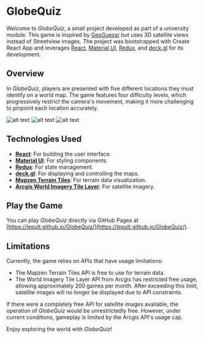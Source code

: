 # GlobeQuiz

Welcome to *GlobeQuiz*, a small project developed as part of a university module. This game is inspired by [GeoGuessr](https://www.geoguessr.com/) but uses 3D satellite views instead of Streetview images. The project was bootstrapped with Create React App and leverages [React](https://github.com/facebook/react), [Material UI](https://github.com/mui/material-ui), [Redux](https://github.com/reduxjs/redux), and [deck.gl](https://github.com/visgl/deck.gl) for its development.

## Overview

In *GlobeQuiz*, players are presented with five different locations they must identify on a world map. The game features four difficulty levels, which progressively restrict the camera's movement, making it more challenging to pinpoint each location accurately.

![alt text](images/Round2.PNG)
![alt text](images/Round4.PNG)
![alt text](images/GameEnd2.PNG)

## Technologies Used

-  **[React](https://github.com/facebook/react)**: For building the user interface.
-  **[Material UI](https://github.com/mui/material-ui)**: For styling components.
-  **[Redux](https://github.com/reduxjs/redux)**: For state management.
-  **[deck.gl](https://github.com/visgl/deck.gl)**: For displaying and controlling the maps.
-  **[Mapzen Terrain Tiles](https://www.mapzen.com/blog/terrain-tile-service/)**: For terrain data visualization.
-  **[Arcgis World Imagery Tile Layer](https://www.arcgis.com/home/item.html?id=974d45be315c4c87b2ac32be59af9a0b)**: For satellite imagery.

## Play the Game

You can play *GlobeQuiz* directly via GitHub Pages at [https://lepult.github.io/GlobeQuiz/](https://lepult.github.io/GlobeQuiz/).

## Limitations

Currently, the game relies on APIs that have usage limitations:

- The Mapzen Terrain Tiles API is free to use for terrain data.
- The World Imagery Tile Layer API from Arcgis has restricted free usage, allowing approximately 200 games per month. After exceeding this limit, satellite images will no longer be displayed due to API constraints.

If there were a completely free API for satellite images available, the operation of *GlobeQuiz* would be unrestrictedly free. However, under current conditions, gameplay is limited by the Arcgis API's usage cap.

Enjoy exploring the world with *GlobeQuiz*!
